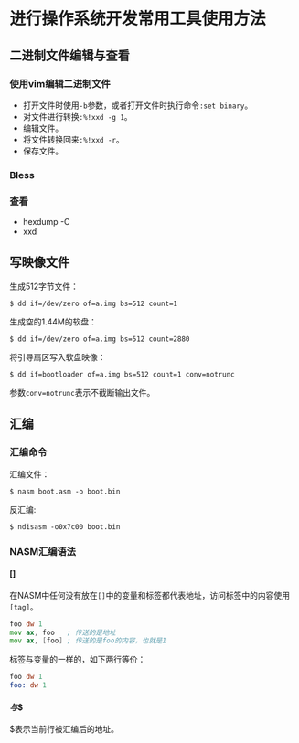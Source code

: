 # 进行操作系统开发常用工具使用方法

## 二进制文件编辑与查看

### 使用vim编辑二进制文件

* 打开文件时使用`-b`参数，或者打开文件时执行命令`:set binary`。
* 对文件进行转换`:%!xxd -g 1`。
* 编辑文件。
* 将文件转换回来`:%!xxd -r`。
* 保存文件。

### Bless

### 查看

- hexdump -C
- xxd


## 写映像文件

生成512字节文件：

```shell
$ dd if=/dev/zero of=a.img bs=512 count=1
```

生成空的1.44M的软盘：

```shell
$ dd if=/dev/zero of=a.img bs=512 count=2880
```

将引导扇区写入软盘映像：

```shell
$ dd if=bootloader of=a.img bs=512 count=1 conv=notrunc
```

参数`conv=notrunc`表示不截断输出文件。


## 汇编

### 汇编命令

汇编文件：

```shell
$ nasm boot.asm -o boot.bin
```

反汇编:

```shell
$ ndisasm -o0x7c00 boot.bin
```

### NASM汇编语法

#### []

在NASM中任何没有放在`[]`中的变量和标签都代表地址，访问标签中的内容使用`[tag]`。

```asm
foo dw 1
mov ax, foo   ; 传送的是地址
mov ax, [foo] ; 传送的是foo的内容，也就是1
```

标签与变量的一样的，如下两行等价：

```asm
foo dw 1
foo: dw 1
```

#### $与$$

$表示当前行被汇编后的地址。
